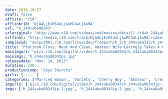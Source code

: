 ```yaml
---
date: 2018-10-27
draft: false
affsite: "r18"
afflinkr18: "NjA4LjEuMS4xLjAuMC4wLjAuMA"
url: "h_244saba00343"
urloriginal: "http://www.r18.com/videos/vod/movies/detail/-/id=h_244saba00343"
urlfinal: "http://media.r18.com/track/NjA4LjEuMS4xLjAuMC4wLjAuMA/videos/vod/movies/detail/-/id=h_244saba00343"
samplevid: "awspv3001.r18.com/litevideo/freepv/h/h_2/h_244saba343/h_244saba343_dmb_w.mp4"
title: "Platinum Class. Neat And Clean, Amateur Wife Lovingly Takes A Cherry Boy's Virginity 4"
mainimgurl: "pics.r18.com/digital/video/h_244saba00343/h_244saba00343ps.jpg"
mainimgs: "h_244saba00343ps.jpg"
releasedate: "Nov. 24, 2017"
duration: 240
productioncomp: "Skyu Shiroto"
girls: ['----']
categories: ['Married Woman', 'Variety', 'Cherry Boy', 'Amateur', 'Creampie', 'Over 4 Hours', 'Hi-Def']
imgurls: ['pics.r18.com/digital/video/h_244saba00343/h_244saba00343jp-1.jpg', 'pics.r18.com/digital/video/h_244saba00343/h_244saba00343jp-2.jpg', 'pics.r18.com/digital/video/h_244saba00343/h_244saba00343jp-3.jpg', 'pics.r18.com/digital/video/h_244saba00343/h_244saba00343jp-4.jpg', 'pics.r18.com/digital/video/h_244saba00343/h_244saba00343jp-5.jpg', 'pics.r18.com/digital/video/h_244saba00343/h_244saba00343jp-6.jpg', 'pics.r18.com/digital/video/h_244saba00343/h_244saba00343jp-7.jpg', 'pics.r18.com/digital/video/h_244saba00343/h_244saba00343jp-8.jpg', 'pics.r18.com/digital/video/h_244saba00343/h_244saba00343jp-9.jpg', 'pics.r18.com/digital/video/h_244saba00343/h_244saba00343jp-10.jpg', 'pics.r18.com/digital/video/h_244saba00343/h_244saba00343jp-11.jpg', 'pics.r18.com/digital/video/h_244saba00343/h_244saba00343jp-12.jpg', 'pics.r18.com/digital/video/h_244saba00343/h_244saba00343jp-13.jpg', 'pics.r18.com/digital/video/h_244saba00343/h_244saba00343jp-14.jpg', 'pics.r18.com/digital/video/h_244saba00343/h_244saba00343jp-15.jpg', 'pics.r18.com/digital/video/h_244saba00343/h_244saba00343jp-16.jpg', 'pics.r18.com/digital/video/h_244saba00343/h_244saba00343jp-17.jpg', 'pics.r18.com/digital/video/h_244saba00343/h_244saba00343jp-18.jpg', 'pics.r18.com/digital/video/h_244saba00343/h_244saba00343jp-19.jpg', 'pics.r18.com/digital/video/h_244saba00343/h_244saba00343jp-20.jpg']
imgs: ['h_244saba00343jp-1.jpg', 'h_244saba00343jp-2.jpg', 'h_244saba00343jp-3.jpg', 'h_244saba00343jp-4.jpg', 'h_244saba00343jp-5.jpg', 'h_244saba00343jp-6.jpg', 'h_244saba00343jp-7.jpg', 'h_244saba00343jp-8.jpg', 'h_244saba00343jp-9.jpg', 'h_244saba00343jp-10.jpg', 'h_244saba00343jp-11.jpg', 'h_244saba00343jp-12.jpg', 'h_244saba00343jp-13.jpg', 'h_244saba00343jp-14.jpg', 'h_244saba00343jp-15.jpg', 'h_244saba00343jp-16.jpg', 'h_244saba00343jp-17.jpg', 'h_244saba00343jp-18.jpg', 'h_244saba00343jp-19.jpg', 'h_244saba00343jp-20.jpg']
---
```

